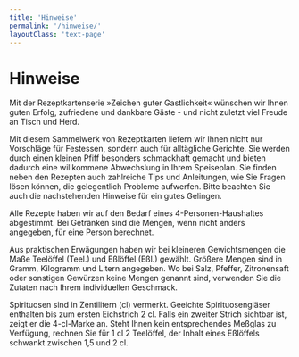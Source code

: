 ```yaml
---
title: 'Hinweise'
permalink: '/hinweise/'
layoutClass: 'text-page'
---
```


# Hinweise

Mit der Rezeptkartenserie »Zeichen guter Gastlichkeit« wünschen wir Ihnen guten Erfolg, zufriedene und dankbare Gäste - und nicht zuletzt viel Freude an Tisch und Herd.

Mit diesem Sammelwerk von Rezeptkarten liefern wir Ihnen nicht nur Vorschläge für Festessen, sondern auch für alltägliche Gerichte. Sie werden durch einen kleinen Pfiff besonders schmackhaft gemacht und bieten dadurch eine willkommene Abwechslung in Ihrem Speiseplan. Sie finden neben den Rezepten auch zahlreiche Tips und Anleitungen, wie Sie Fragen lösen können, die gelegentlich Probleme aufwerfen.
Bitte beachten Sie auch die nachstehenden Hinweise für ein gutes Gelingen.

Alle Rezepte haben wir auf den Bedarf eines 4-Personen-Haushaltes abgestimmt. Bei Getränken sind die Mengen, wenn nicht anders angegeben, für eine Person berechnet.

Aus praktischen Erwägungen haben wir bei kleineren Gewichtsmengen die Maße Teelöffel (Teel.) und Eßlöffel (Eßl.) gewählt. Größere Mengen sind in Gramm, Kilogramm und Litern angegeben.
Wo bei Salz, Pfeffer, Zitronensaft oder sonstigen Gewürzen keine Mengen genannt sind, verwenden Sie die Zutaten nach Ihrem individuellen Geschmack.

Spirituosen sind in Zentilitern (cl) vermerkt. Geeichte Spirituosengläser enthalten bis zum ersten Eichstrich 2 cl.
Falls ein zweiter Strich sichtbar ist, zeigt er die 4-cl-Marke an.
Steht Ihnen kein entsprechendes Meßglas zu Verfügung, rechnen Sie für 1 cl 2 Teelöffel, der Inhalt eines Eßlöffels schwankt zwischen 1,5 und 2 cl.
